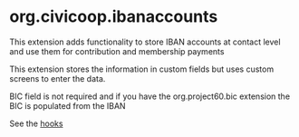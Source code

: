 org.civicoop.ibanaccounts
=========================

This extension adds functionality to store IBAN accounts at contact level and use them
for contribution and membership payments

This extension stores the information in custom fields but uses custom screens 
to enter the data. 

BIC field is not required and if you have the org.project60.bic extension the BIC is populated from the IBAN

See the [hooks](doc/hooks.md)

